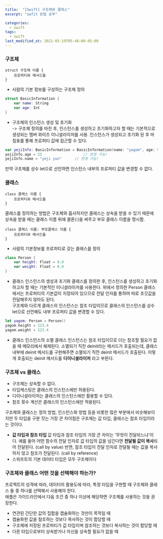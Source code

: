 ```yaml
---
title:  "[Swift] 구조체와 클래스"
excerpt: "swfit 문법 공부"

categories:
  - swift
tags:
  - swift
last_modified_at: 2021-03-19T05:48:00-05:00
---
```

### 구조체
~~~
struct 구조체 이름 {
	프로퍼티와 메서드들
}
~~~
* 사람의 기본 정보를 구성하는 구조체 정의
~~~swift
struct BasicInformation {
	var name: String
	var age: Int
}
~~~

* 구조체의 인스턴스 생성 및 초기화  
-> 구조체 정의를 마친 후, 인스턴스를 생성하고 초기화하고자 할 때는 기본적으로 생성되는 멤버 와이즈 이니셜라이저를 사용. 인스턴스가 생성되고 초기화 된 후 마침표를 통해 프로퍼티 값에 접근할 수 있다.

~~~swift
var yejiInfo: BasicInformation = BasicInformation(name: "yagom", age: 99)
yejiInfo.age = 25					// 변경 가능!
yejiInfo.name = "yeji yun"		// 변경 가능!
~~~
만약 구조체를 상수 let으로 선언하면 인스턴스 내부의 프로퍼티 값을 변경할 수 없다.

### 클래스
~~~
class 클래스 이름 {
	프로퍼티와 메서드들
}
~~~
클래스를 정의하는 방법은 구조체와 흡사하지만 클래스는 상속을 받을 수 있기 때문에 상속을 받을 때는 클래스 이름 뒤에 콜론(:)을 써주고 부모 클래스 이름을 명시함.
~~~swfit
class 클래스 이름: 부모클래스 이름 {
	프로퍼티와 메서드들
}
~~~
* 사람의 기본정보를 프로퍼티로 갖는 클래스를 정의  
~~~swift
class Person {
	var height: Float = 0.0
	var weight: Float = 0.0
}
~~~
* 클래스 인스턴스의 생성과 초기화
클래스를 정의한 후, 인스턴스를 생성하고 초기화하고자 할 때는 기본적인 이니셜라이저를 사용한다.
위에서 정의한 Person 클래스에서는 프로퍼티의 기본값이 지정되어 있으므로 전달 인자를 통하여 따로 초깃값을 전달해주지 않아도 된다.  
구조체와 다르게 클래스의 인스턴스는 참조 타입이므로 클래스의 인스턴스를 상수 let으로 선언해도 내부 프로퍼티 값을 변경할 수 있다.
~~~swift
let yagom: Person = Person()
yagom.height = 123.4
yagom.weight = 123.4
~~~
* 클래스 인스턴스의 소멸
클래스 인스턴스는 참조 타입이므로 더는 참조할 필요가 없을 때 메모리에서 해제된다. 소멸되기 직전 deinit라는 메서드가 호출되는데, 클래스 내부에 deinit 메서드를 구현해주면 소멸되기 직전 deinit 메서드가 호출된다. 이렇게 호출되는 deinit 메서드를 **디이니셜라이저** 라고 부른다.


### 구조체 vs 클래스
* 구조체는 상속할 수 없다.
* 타입캐스팅은 클래스의 인스턴스에만 허용된다.
* 디이니셜라이저는 클래스의 인스턴스에만 활용할 수 있다.
* 참조 횟수 계산은 클래스의 인스턴스에만 적용된다.

구조체와 클래스는 정의 방법, 인스턴스화 방법 등을 비롯한 많은 부분에서 비슷해보이지만 두 타입을 구분 짓는 가장 큰 차이점은 구조체는 값 타입, 클래스는 참조 타입이라는 것이다.

* **값 타입과 참조 타입**
값 타입과 참조 타입의 가장 큰 차이는 '무엇이 전달되느냐'이다. 예를 들어 어떤 함수의 전달 인자로 값 타입의 값을 넘긴다면 **전달될 값이 복사**되어 전달된다. (call by value) 반면, 참조 타입이 전달 인자로 전달될 때는 값을 복사하지 않고 참조가 전달된다. (call by reference)
* 스위프트의 기본 데이터 타입은 모두 구조체이다

### 구조체와 클래스 어떤 것을 선택해야 하는가?
프로젝트의 성격에 따라, 데이터의 활용도에 따라, 특정 타입을 구현할 때 구조체와 클래스 둘 중 하나를 선택해서 사용해야 한다.  
애플은 가이드라인에서 다음 조건 중 하나 이상에 해당하면 구조체를 사용하는 것을 권장한다.
* 연관된 간단한 값의 집합을 캡슐화하는 것만이 목적일 때
* 캡슐화한 값을 참조하는 것보다 복사하는 것이 합당할 때
* 구조체에 저장된 프로퍼티가 값 타입이며 참조하는 것보다 복사하는 것이 합당할 때
* 다른 타입으로부터 상속받거나 자신을 상속할 필요가 없을 때
